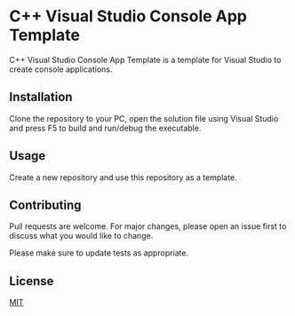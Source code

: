 # C++ Visual Studio Console App Template

C++ Visual Studio Console App Template is a template for Visual Studio to create console applications.

## Installation

Clone the repository to your PC, open the solution file using Visual Studio and press F5 to build and run/debug the executable.

## Usage

Create a new repository and use this repository as a template.

## Contributing
Pull requests are welcome. For major changes, please open an issue first to discuss what you would like to change.

Please make sure to update tests as appropriate.

## License
[MIT](https://choosealicense.com/licenses/mit/)
